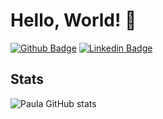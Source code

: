 # Hello, World! 👋

[![Github Badge](https://img.shields.io/badge/-Github-000?style=flat-square&logo=Github&logoColor=white&link=https://github.com/pgmar257)](https://github.com/fagnerpsantos)
[![Linkedin Badge](https://img.shields.io/badge/-LinkedIn-blue?style=flat-square&logo=Linkedin&logoColor=white&link=https://www.linkedin.com/in/fagnerpsantos/)](https://www.linkedin.com/in/paula-garcia-martinez/)

## Stats
![Paula GitHub stats](https://github-readme-stats.vercel.app/api?username=pgmar257&show_icons=true&theme=radical)
